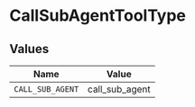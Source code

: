 # CallSubAgentToolType


## Values

| Name             | Value            |
| ---------------- | ---------------- |
| `CALL_SUB_AGENT` | call_sub_agent   |